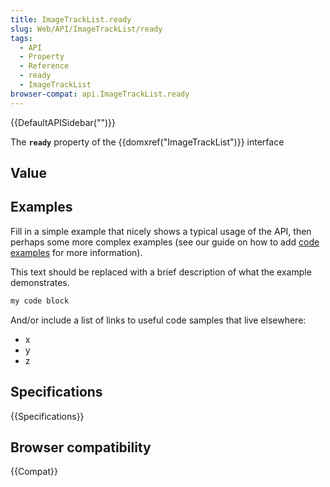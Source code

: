 ```yaml
---
title: ImageTrackList.ready
slug: Web/API/ImageTrackList/ready
tags:
  - API
  - Property
  - Reference
  - ready
  - ImageTrackList
browser-compat: api.ImageTrackList.ready
---
```

{{DefaultAPISidebar("")}}

The **`ready`** property of the {{domxref("ImageTrackList")}} interface 

## Value



## Examples

Fill in a simple example that nicely shows a typical usage of the API, then perhaps some more complex examples (see our guide on how to add [code examples](/en-US/docs/MDN/Contribute/Structures/Code_examples) for more information).

This text should be replaced with a brief description of what the example demonstrates.

```js
my code block
```

And/or include a list of links to useful code samples that live elsewhere:

*   x
*   y
*   z

## Specifications

{{Specifications}}

## Browser compatibility

{{Compat}}


